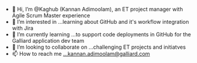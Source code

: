 - 👋 Hi, I’m @Kaghub (Kannan Adimoolam), an ET project manager with Agile Scrum Master experience 
- 👀 I’m interested in ...learning about GitHub and it's workflow integration with Jira 
- 🌱 I’m currently learning ...to support code deployments in GitHub for the Galliard application dev team 
- 💞️ I’m looking to collaborate on ...challenging ET projects and initiatves 
- 📫 How to reach me ...kannan.adimoolam@galliard.com

<!---
Kaghub/Kaghub is a ✨ special ✨ repository because its `README.md` (this file) appears on your GitHub profile.
You can click the Preview link to take a look at your changes.
--->

